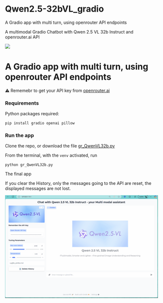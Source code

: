 # Qwen2.5-32bVL_gradio
A Gradio app with multi turn, using openrouter API endpoints


A multimodal Gradio Chatbot with Qwen 2.5 VL 32b Instruct and openrouter.ai API

<img src='https://www.ilinkandlink.com/wp-content/uploads/2025/02/20250205230750.webp' width=800>


# A Gradio app with multi turn, using openrouter API endpoints

⚠️ Rememebr to get your API key from [openrouter.ai](https://openrouter.ai/qwen/qwen2.5-vl-3b-instruct:free/api)


### Requirements

Python packages required:
```
pip install gradio openai pillow
```

### Run the app
Clone the repo, or download the file [gr_QwenVL32b.py](https://github.com/fabiomatricardi/Qwen2.5-32bVL_gradio/raw/main/gr_QwenVL32b.py)

From the terminal, with the `venv` activated, run
```
python gr_QwenVL32b.py
```



The final app

If you clear the History, only the messages going to the API are reset, the displayed messages are not lost.

<img src='https://github.com/fabiomatricardi/Qwen2.5-32bVL_gradio/raw/main/Qwen2.5VLmages-gradio.gif' width=1000>
